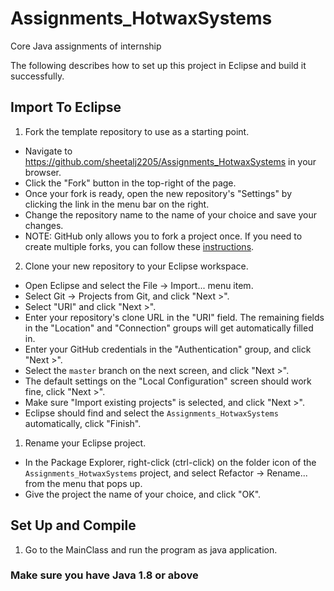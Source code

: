 # Assignments_HotwaxSystems
Core Java assignments of internship 

The following describes how to set up this project in Eclipse and build it successfully.

## Import To Eclipse
1. Fork the template repository to use as a starting point.
  * Navigate to https://github.com/sheetalj2205/Assignments_HotwaxSystems in your browser.
  * Click the "Fork" button in the top-right of the page.
  * Once your fork is ready, open the new repository's "Settings" by clicking the link in the menu bar on the right.
  * Change the repository name to the name of your choice and save your changes.
  * NOTE: GitHub only allows you to fork a project once. If you need to create multiple forks, you can follow these [instructions](http://adrianshort.org/2011/11/08/create-multiple-forks-of-a-github-repo/).
2. Clone your new repository to your Eclipse workspace.
  * Open Eclipse and select the File → Import... menu item.
  * Select Git → Projects from Git, and click "Next >".
  * Select "URI" and click "Next >". 
  * Enter your repository's clone URL in the "URI" field. The remaining fields in the "Location" and "Connection" groups will get automatically filled in.
  * Enter your GitHub credentials in the "Authentication" group, and click "Next >".
  * Select the `master` branch on the next screen, and click "Next >".
  * The default settings on the "Local Configuration" screen should work fine, click "Next >".
  * Make sure "Import existing projects" is selected, and click "Next >".
  * Eclipse should find and select the `Assignments_HotwaxSystems` automatically, click "Finish".
1. Rename your Eclipse project.
  * In the Package Explorer, right-click (ctrl-click) on the folder icon of the `Assignments_HotwaxSystems` project, and select Refactor → Rename... from the menu that pops up. 
  * Give the project the name of your choice, and click "OK".
 
## Set Up and Compile
1. Go to the MainClass and run the program as java application.

### Make sure you have Java 1.8 or above
